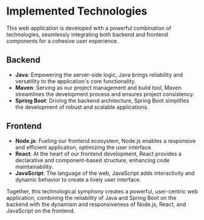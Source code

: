 # Implemented Technologies

This web application is developed with a powerful combination of technologies, seamlessly integrating both backend and frontend components for a cohesive user experience.

## Backend
- **Java**: Empowering the server-side logic, Java brings reliability and versatility to the application's core functionality.
- **Maven**: Serving as our project management and build tool, Maven streamlines the development process and ensures project consistency.
- **Spring Boot**: Driving the backend architecture, Spring Boot simplifies the development of robust and scalable applications.

## Frontend
- **Node.js**: Fueling our frontend ecosystem, Node.js enables a responsive and efficient application, optimizing the user interface.
- **React**: At the heart of our frontend development, React provides a declarative and component-based structure, enhancing code maintainability.
- **JavaScript**: The language of the web, JavaScript adds interactivity and dynamic behavior to create a lively user interface.

Together, this technological symphony creates a powerful, user-centric web application, combining the reliability of Java and Spring Boot on the backend with the dynamism and responsiveness of Node.js, React, and JavaScript on the frontend.
